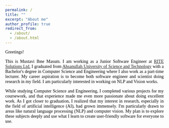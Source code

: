 ```yaml
---
permalink: /
title: ""
excerpt: "About me"
author_profile: true
redirect_from: 
  - /about/
  - /about.html
---
```


<span style="color:black; font-family:Georgia">Greetings!🖖🏼</span>

<p style="text-align:justify; color:black; font-family:Georgia">This is Mustavi Ibne Masum. I am working as a Junior Software Engineer at <a href="https://www.rite.com.bd/">RITE Solutions Ltd.</a> I graduated from 
<a href="https://aust.edu/">Ahsanullah University of Science and Technology</a> with a Bachelor's degree in Computer Science and 
Engineering where I also work as a part-time lecturer. My career aspiration is to become both software engineer and scientist doing research in my field. 
I am particularly interested in working on NLP and Vision works. </p>


<p style="text-align:justify;color:black; font-family:Georgia">
<!-- Ever since I was a child, I've been incredibly curious, and that curiosity has driven me to want to become a researcher.  -->
While studying Computer Science and Engineering, I completed various projects for my coursework, and that experience made me even more passionate about doing excellent work. As I got closer to graduation, I realized that my interest in research, especially in the field of artificial intelligence (AI), had grown immensely. I'm particularly drawn to areas like natural language processing (NLP) and computer vision. My plan is to explore these subjects deeply and use what I learn to create user-friendly software for everyone to use.</p>
